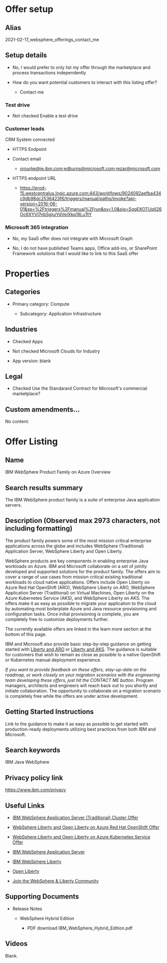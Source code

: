 # Offer setup

## Alias

2021-02-17_websphere_offerings_contact_me

## Setup details

* No, I would prefer to only list my offer through the marketplace and process transactions independently

* How do you want potential customers to interact with this listing offer?

   * Contact me
   
### Test drive

* Not checked Enable a test drive

### Customer leads

CRM System connected

* HTTPS Endpoint

* Contact email

   * orourke@ie.ibm.com;edburns@microsoft.com;rezar@microsoft.com
   
* HTTPS endpoint URL

   * https://prod-15.westcentralus.logic.azure.com:443/workflows/9024092aefba434c9db98dc2536423f6/triggers/manual/paths/invoke?api-version=2016-06-01&sp=%2Ftriggers%2Fmanual%2Frun&sv=1.0&sig=SggEKOTUpII26Oc6XYVl7nbSgluiYdVeIXkq19LuTtY
   

### Microsoft 365 integration

* No, my SaaS offer does not integrate with Microsoft Graph

* No, I do not have published Teams apps, Office add-ins, or SharePoint Framework solutions that I would like to link to this SaaS offer

# Properties

## Categories

* Primary category: Compute

   * Subcategory: Application Infrastructure

## Industries

* Checked Apps 

* Not checked Microsoft Clouds for Industry

* App version: blank

## Legal

* Checked Use the Standarard Contract for Microsoft's commercial marketplace?

## Custom amendments...

No content.

# Offer Listing

## Name

IBM WebSphere Product Family on Azure Overview

## Search results summary

The IBM WebSphere product family is a suite of enterprise Java application servers.

## Description (Observed max 2973 characters, not including formatting)

<p>The product family powers some of the most mission critical enterprise applications across the globe and includes WebSphere (Traditional) Application Server, WebSphere Liberty and Open Liberty.</p>

<p>WebSphere products are key components in enabling enterprise Java workloads on Azure. IBM and Microsoft collaborate on a set of jointly developed and supported solutions for the product family. The offers aim to cover a range of use cases from mission critical existing traditional workloads to cloud native applications. Offers include Open Liberty on Azure Red Hat OpenShift (ARO), WebSphere Liberty on ARO, WebSphere Application Server (Traditional) on Virtual Machines, Open Liberty on the Azure Kubernetes Service (AKS), and WebSphere Liberty on AKS. The offers make it as easy as possible to migrate your application to the cloud by automating most boilerplate Azure and Java resource provisioning and configuration tasks. Once initial provisioning is complete, you are completely free to customize deployments further.</p>

<p>The currently available offers are linked in the learn more section at the bottom of this page.</p>

<p>IBM and Microsoft also provide basic step-by-step guidance on getting started with <a href=”https://techcommunity.microsoft.com/t5/apps-on-azure/run-websphere-liberty-and-open-liberty-on-openshift/ba-p/1951071”>Liberty and ARO</a> or <a href=”https://techcommunity.microsoft.com/t5/apps-on-azure/run-websphere-liberty-and-open-liberty-on-aks/ba-p/2156486”>Liberty and AKS</a>. The guidance is suitable for customers that wish to remain as close as possible to a native OpenShift or Kubernetes manual deployment experience.</p>

<p><i>If you want to provide feedback on these offers, stay-up-date on the roadmap, or work closely on your migration scenarios with the engineering team developing these offers, just hit the CONTACT ME button</i>. Program managers, architects and engineers will reach back out to you shortly and initiate collaboration. The opportunity to collaborate on a migration scenario is completely free while the offers are under active development.</p>

## Getting Started Instructions

Link to the guidance to make it as easy as possible to get started with production-ready deployments utilizing best practices from both IBM and Microsoft.

## Search keywords

IBM Java WebSphere

## Privacy policy link

https://www.ibm.com/privacy

## Useful Links

* [IBM WebSphere Application Server (Traditional) Cluster Offer](https://portal.azure.com/#create/ibm-usa-ny-armonk-hq-6275750-ibmcloud-aiops.2021-04-08-twas-clustercluster)

* [WebSphere Liberty and Open Liberty on Azure Red Hat OpenShift Offer](https://portal.azure.com/#create/ibm-usa-ny-armonk-hq-6275750-ibmcloud-aiops.20210823-liberty-aroliberty-aro)

* [WebSphere Liberty and Open Liberty on Azure Kubernetes Service Offer](https://portal.azure.com/#create/ibm-usa-ny-armonk-hq-6275750-ibmcloud-aiops.20210924-liberty-aksliberty-aks)

* [IBM WebSphere Application Server](https://www.ibm.com/cloud/websphere-application-server)

* [IBM WebSphere Liberty](https://www.ibm.com/cloud/websphere-liberty)

* [Open Liberty](https://openliberty.io/)

* [Join the WebSphere & Liberty Community](https://community.ibm.com/community/user/wasdevops/communities/websphere-home)

## Supporting Documents

* Release Notes 

   * WebSphere Hybrid Edition
   
      * PDF download IBM_WebSphere_Hybrid_Edition.pdf
   
## Videos

Blank.
